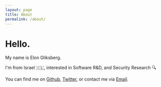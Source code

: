```yaml
---
layout: page
title: About
permalink: /about/
---
```


# Hello.
My name is Elon Gliksberg.

I'm from Israel 🇮🇱, interested in Software R&D, and Security Research 🔍  

You can find me on [Github], [Twitter], or contact me via [Email].

[Github]: https://github.com/elongl
[Twitter]: https://twitter.com/elongli
[Email]: mailto:elongliks@gmail.com
